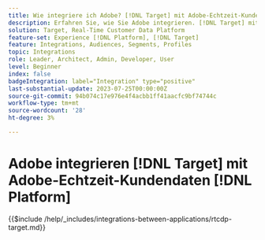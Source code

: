 ```yaml
---
title: Wie integriere ich Adobe? [!DNL Target] mit Adobe-Echtzeit-Kundendaten [!DNL Platform]?
description: Erfahren Sie, wie Sie Adobe integrieren. [!DNL Target] mit Adobe-Echtzeit-Kundendaten [!DNL Platform].
solution: Target, Real-Time Customer Data Platform
feature-set: Experience [!DNL Platform], [!DNL Target]
feature: Integrations, Audiences, Segments, Profiles
topic: Integrations
role: Leader, Architect, Admin, Developer, User
level: Beginner
index: false
badgeIntegration: label="Integration" type="positive"
last-substantial-update: 2023-07-25T00:00:00Z
source-git-commit: 94b074c17e976e4f4acbb1ff41aacfc9bf74744c
workflow-type: tm+mt
source-wordcount: '28'
ht-degree: 3%

---
```



# Adobe integrieren [!DNL Target] mit Adobe-Echtzeit-Kundendaten [!DNL Platform]

{{$include /help/_includes/integrations-between-applications/rtcdp-target.md}}
